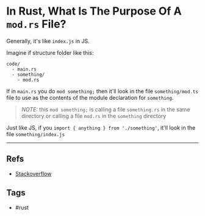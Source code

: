 # In Rust, What Is The Purpose Of A `mod.rs` File?

Generally, it's like `index.js` in JS.

Imagine if structure folder like this:

```
code/
  - main.rs
  - something/
    - mod.rs
```

If in `main.rs` you do `mod something;` then it'll look in the file `something/mod.ts` file to use as the contents of the module declaration for `something`.

> _NOTE:_ this `mod something;` is calling a file `something.rs` in the same directory or calling a file `mod.rs` in the `something` directory

Just like JS, if you `import { anything } from './something'`, it'll look in the file `something/index.js`

---

## Refs
- [Stackoverflow](https://stackoverflow.com/questions/26435102/in-rust-what-is-the-purpose-of-a-mod-rs-file)

## Tags
- #rust